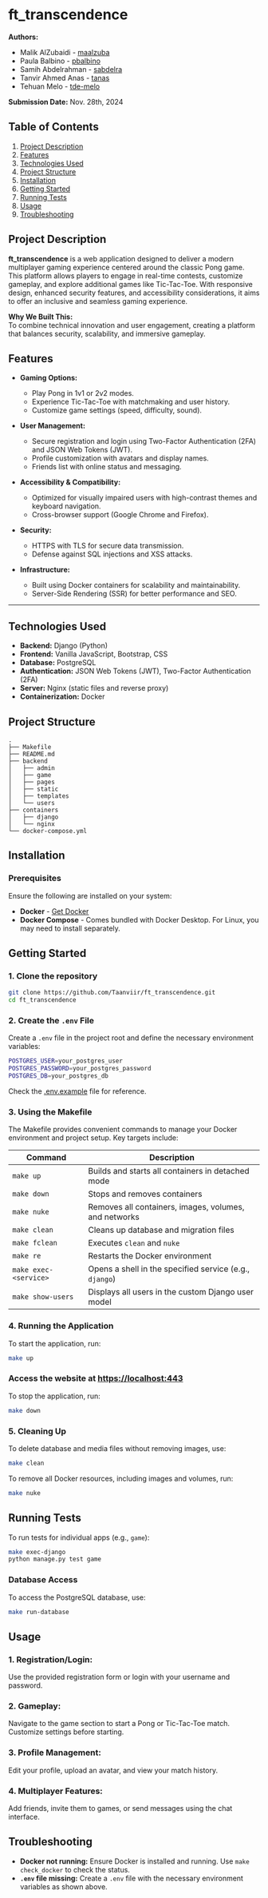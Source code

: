 # ft_transcendence

**Authors:**  
- Malik AlZubaidi - [maalzuba](#)  
- Paula Balbino - [pbalbino](#)  
- Samih Abdelrahman - [sabdelra](#)  
- Tanvir Ahmed Anas - [tanas](#)  
- Tehuan Melo - [tde-melo](#)

**Submission Date:** Nov. 28th, 2024  


## Table of Contents

1. [Project Description](#project-description)  
2. [Features](#features)  
3. [Technologies Used](#technologies-used)  
3. [Project Structure](#project-structure)  
4. [Installation](#installation)  
5. [Getting Started](#getting-started)  
5. [Running Tests](#running-tests)  
6. [Usage](#usage)  
7. [Troubleshooting](#troubleshooting)  


## Project Description

**ft_transcendence** is a web application designed to deliver a modern multiplayer gaming experience centered around the classic Pong game. This platform allows players to engage in real-time contests, customize gameplay, and explore additional games like Tic-Tac-Toe. With responsive design, enhanced security features, and accessibility considerations, it aims to offer an inclusive and seamless gaming experience.

**Why We Built This:**  
To combine technical innovation and user engagement, creating a platform that balances security, scalability, and immersive gameplay.



## Features

- **Gaming Options:**
  - Play Pong in 1v1 or 2v2 modes.
  - Experience Tic-Tac-Toe with matchmaking and user history.
  - Customize game settings (speed, difficulty, sound).

- **User Management:**
  - Secure registration and login using Two-Factor Authentication (2FA) and JSON Web Tokens (JWT).
  - Profile customization with avatars and display names.
  - Friends list with online status and messaging.

- **Accessibility & Compatibility:**
  - Optimized for visually impaired users with high-contrast themes and keyboard navigation.
  - Cross-browser support (Google Chrome and Firefox).

- **Security:**
  - HTTPS with TLS for secure data transmission.
  - Defense against SQL injections and XSS attacks.

- **Infrastructure:**
  - Built using Docker containers for scalability and maintainability.
  - Server-Side Rendering (SSR) for better performance and SEO.

---

## Technologies Used

- **Backend:** Django (Python)  
- **Frontend:** Vanilla JavaScript, Bootstrap, CSS  
- **Database:** PostgreSQL  
- **Authentication:** JSON Web Tokens (JWT), Two-Factor Authentication (2FA)  
- **Server:** Nginx (static files and reverse proxy)  
- **Containerization:** Docker  

## Project Structure

```
.
├── Makefile
├── README.md
├── backend
│   ├── admin
│   ├── game
│   ├── pages
│   ├── static
│   ├── templates
│   └── users
├── containers
│   ├── django
│   └── nginx
└── docker-compose.yml
```

## Installation

### Prerequisites

Ensure the following are installed on your system:

- **Docker** - [Get Docker](https://docs.docker.com/get-docker/)
- **Docker Compose** - Comes bundled with Docker Desktop. For Linux, you may need to install separately.

## Getting Started

### 1. Clone the repository

```bash
git clone https://github.com/Taanviir/ft_transcendence.git
cd ft_transcendence
```

### 2. Create the `.env` File

Create a `.env` file in the project root and define the necessary environment variables:

```bash
POSTGRES_USER=your_postgres_user
POSTGRES_PASSWORD=your_postgres_password
POSTGRES_DB=your_postgres_db
```

Check the [.env.example](.env.example) file for reference.

### 3. Using the Makefile

The Makefile provides convenient commands to manage your Docker environment and project setup. Key targets include:

| Command             | Description                                               |
|---------------------|-----------------------------------------------------------|
| `make up`           | Builds and starts all containers in detached mode         |
| `make down`         | Stops and removes containers                              |
| `make nuke`         | Removes all containers, images, volumes, and networks     |
| `make clean`        | Cleans up database and migration files                    |
| `make fclean`       | Executes `clean` and `nuke`                               |
| `make re`           | Restarts the Docker environment                           |
| `make exec-<service>` | Opens a shell in the specified service (e.g., `django`) |
| `make show-users`   | Displays all users in the custom Django user model        |

### 4. Running the Application

To start the application, run:

```bash
make up
```

### Access the website at [https://localhost:443](https://localhost:443)

To stop the application, run:

```bash
make down
```

### 5. Cleaning Up

To delete database and media files without removing images, use:

```bash
make clean
```

To remove all Docker resources, including images and volumes, run:

```bash
make nuke
```

## Running Tests

To run tests for individual apps (e.g., `game`):

```bash
make exec-django
python manage.py test game
```

### Database Access

To access the PostgreSQL database, use:

```bash
make run-database
```

## Usage

### 1. Registration/Login:
Use the provided registration form or login with your username and password.

### 2. Gameplay:
Navigate to the game section to start a Pong or Tic-Tac-Toe match. Customize settings before starting.

### 3. Profile Management:
Edit your profile, upload an avatar, and view your match history.

### 4. Multiplayer Features:
Add friends, invite them to games, or send messages using the chat interface.

## Troubleshooting

- **Docker not running:** Ensure Docker is installed and running. Use `make check_docker` to check the status.
- **`.env` file missing:** Create a `.env` file with the necessary environment variables as shown above.
